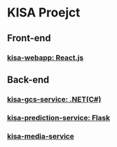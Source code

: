 # KISA Proejct

## Front-end
### [kisa-webapp: React.js](kisa-webapp/README.md)

## Back-end 
### [kisa-gcs-service: .NET(C#)](kisa-gcs-service/README.md)

### [kisa-prediction-service: Flask](kisa-prediction-service/README.md)

### [kisa-media-service](kisa-media-service/README.md)
